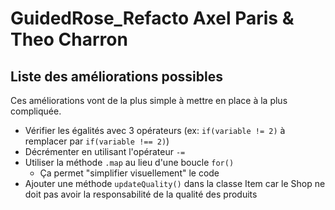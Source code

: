 # GuidedRose_Refacto Axel Paris & Theo Charron

## Liste des améliorations possibles

Ces améliorations vont de la plus simple à mettre en place à la plus compliquée.

- Vérifier les égalités avec 3 opérateurs (ex: `if(variable != 2)` à remplacer par `if(variable !== 2)`)
- Décrémenter en utilisant l'opérateur `-=`
- Utiliser la méthode `.map` au lieu d'une boucle `for()`
  - Ça permet "simplifier visuellement" le code
- Ajouter une méthode `updateQuality()` dans la classe Item car le Shop ne doit pas avoir la responsabilité de la qualité des produits
